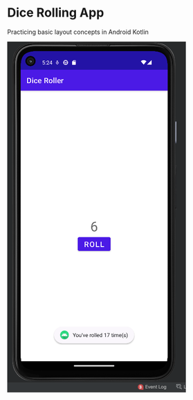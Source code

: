 # Dice Rolling App
Practicing basic layout concepts in Android Kotlin

<img src="./screenshots/lesson1.png"/>
